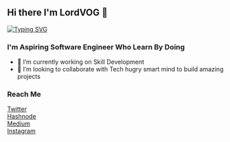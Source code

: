 ## Hi there I'm LordVOG 👋

[![Typing SVG](https://readme-typing-svg.demolab.com?font=Fira+Code&weight=600&pause=1000&color=1F905A&width=435&lines=Software+Engineer;Passionate+Problem+Solver;I'm+open+for+opportunities)](https://git.io/typing-svg)

### I'm Aspiring Software Engineer Who Learn By Doing 
- 🔭 I’m currently working on Skill Development
- 👯 I’m looking to collaborate with Tech hugry smart mind to build amazing projects

### Reach Me
[Twitter](https://twitter.com/lordvog) <br>
[Hashnode](https://lordvog.hashnode.dev) <br>
[Medium](https://lordvog.medium.com) <br>
[Instagram](https://instagram.com/lordvog1)

<!--
**LordVOG/lordvog** is a ✨ _special_ ✨ repository because its `README.md` (this file) appears on your GitHub profile.

Here are some ideas to get you started:

- 🔭 I’m currently working on ...
- 🌱 I’m currently learning ...
- 👯 I’m looking to collaborate on ...
- 🤔 I’m looking for help with ...
- 💬 Ask me about ...
- 📫 How to reach me: ...
- 😄 Pronouns: ...
- ⚡ Fun fact: ...
-->

